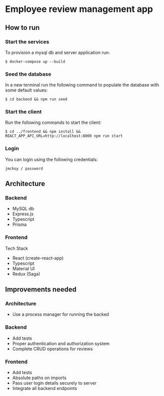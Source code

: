 # Employee review management app

## How to run

### Start the services

To provision a mysql db and server application run:

`$ docker-compose up --build` 

### Seed the database

In a new terminal run the following command to populate the database with some
default values:

`$ cd backend && npm run seed`

### Start the client

Run the following commands to start the client:

`$ cd ../frontend && npm install && REACT_APP_API_URL=http://localhost:8000 npm run start`

### Login

You can login using the following credentials:

`jmckoy / password`

## Architecture

### Backend

- MySQL db
- Express.js
- Typescript
- Prisma

### Frontend

Tech Stack
- React (create-react-app)
- Typescript
- Material UI
- Redux (Saga)

## Improvements needed

### Architecture

- Use a process manager for running the backed

### Backend

- Add tests
- Proper authentication and authorization system
- Complete CRUD operations for reviews

### Frontend

- Add tests
- Absolute paths on imports
- Pass user login details securely to server
- Integrate all backend endpoints
